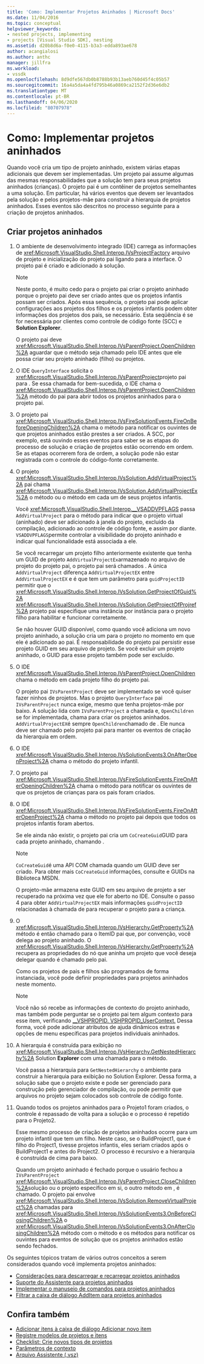 ```yaml
---
title: 'Como: Implementar Projetos Aninhados | Microsoft Docs'
ms.date: 11/04/2016
ms.topic: conceptual
helpviewer_keywords:
- nested projects, implementing
- projects [Visual Studio SDK], nesting
ms.assetid: d20b8d6a-f0e0-4115-b3a3-edda893ae678
author: acangialosi
ms.author: anthc
manager: jillfra
ms.workload:
- vssdk
ms.openlocfilehash: 8d9dfe567db0b8788b93b13aeb760d45f4c05b57
ms.sourcegitcommit: 16a4a5da4a4fd795b46a0869ca2152f2d36e6db2
ms.translationtype: MT
ms.contentlocale: pt-BR
ms.lasthandoff: 04/06/2020
ms.locfileid: "80707978"
---
```

# <a name="how-to-implement-nested-projects"></a>Como: Implementar projetos aninhados

Quando você cria um tipo de projeto aninhado, existem várias etapas adicionais que devem ser implementadas. Um projeto pai assume algumas das mesmas responsabilidades que a solução tem para seus projetos aninhados (crianças). O projeto pai é um contêiner de projetos semelhantes a uma solução. Em particular, há vários eventos que devem ser levantados pela solução e pelos projetos-mãe para construir a hierarquia de projetos aninhados. Esses eventos são descritos no processo seguinte para a criação de projetos aninhados.

## <a name="create-nested-projects"></a>Criar projetos aninhados

1. O ambiente de desenvolvimento integrado (IDE) carrega as informações de <xref:Microsoft.VisualStudio.Shell.Interop.IVsProjectFactory> arquivo de projeto e inicialização do projeto pai ligando para a interface. O projeto pai é criado e adicionado à solução.

    > [!NOTE]
    > Neste ponto, é muito cedo para o projeto pai criar o projeto aninhado porque o projeto pai deve ser criado antes que os projetos infantis possam ser criados. Após essa sequência, o projeto pai pode aplicar configurações aos projetos dos filhos e os projetos infantis podem obter informações dos projetos dos pais, se necessário. Esta seqüência é se for necessária por clientes como controle de código fonte (SCC) e **Solution Explorer**.

     O projeto pai deve <xref:Microsoft.VisualStudio.Shell.Interop.IVsParentProject.OpenChildren%2A> aguardar que o método seja chamado pelo IDE antes que ele possa criar seu projeto aninhado (filho) ou projetos.

2. O IDE `QueryInterface` solicita o <xref:Microsoft.VisualStudio.Shell.Interop.IVsParentProject>projeto pai para . Se essa chamada for bem-sucedida, o IDE chama o <xref:Microsoft.VisualStudio.Shell.Interop.IVsParentProject.OpenChildren%2A> método do pai para abrir todos os projetos aninhados para o projeto pai.

3. O projeto pai <xref:Microsoft.VisualStudio.Shell.Interop.IVsFireSolutionEvents.FireOnBeforeOpeningChildren%2A> chama o método para notificar os ouvintes de que projetos aninhados estão prestes a ser criados. A SCC, por exemplo, está ouvindo esses eventos para saber se as etapas do processo de solução e criação de projetos estão ocorrendo em ordem. Se as etapas ocorrerem fora de ordem, a solução pode não estar registrada com o controle do código-fonte corretamente.

4. O projeto <xref:Microsoft.VisualStudio.Shell.Interop.IVsSolution.AddVirtualProject%2A> pai chama <xref:Microsoft.VisualStudio.Shell.Interop.IVsSolution.AddVirtualProjectEx%2A> o método ou o método em cada um de seus projetos infantis.

     Você <xref:Microsoft.VisualStudio.Shell.Interop.__VSADDVPFLAGS> passa `AddVirtualProject` para o método para indicar que o projeto virtual (aninhado) deve ser adicionado à janela do projeto, excluído da compilação, adicionado ao controle de código fonte, e assim por diante. `VSADDVPFLAGS`permite controlar a visibilidade do projeto aninhado e indicar qual funcionalidade está associada a ele.

     Se você recarregar um projeto filho anteriormente existente que tenha um GUID de projeto `AddVirtualProjectEx`armazenado no arquivo de projeto do projeto pai, o projeto pai será chamados . A única `AddVirtualProject` diferença `AddVirtualProjectEX` entre `AddVirtualProjectEX` e é que tem um parâmetro para `guidProjectID` permitir que o <xref:Microsoft.VisualStudio.Shell.Interop.IVsSolution.GetProjectOfGuid%2A> <xref:Microsoft.VisualStudio.Shell.Interop.IVsSolution.GetProjectOfProjref%2A> projeto pai especifique uma instância por instância para o projeto filho para habilitar e funcionar corretamente.

     Se não houver GUID disponível, como quando você adiciona um novo projeto aninhado, a solução cria um para o projeto no momento em que ele é adicionado ao pai. É responsabilidade do projeto pai persistir esse projeto GUID em seu arquivo de projeto. Se você excluir um projeto aninhado, o GUID para esse projeto também pode ser excluído.

5. O IDE <xref:Microsoft.VisualStudio.Shell.Interop.IVsParentProject.OpenChildren> chama o método em cada projeto filho do projeto pai.

     O projeto pai `IVsParentProject` deve ser implementado se você quiser fazer ninhos de projetos. Mas o projeto `QueryInterface` pai `IVsParentProject` nunca exige, mesmo que tenha projetos-mãe por baixo. A solução lida com `IVsParentProject` a chamada e, `OpenChildren` se for implementada, chama para criar os projetos aninhados. `AddVirtualProjectEX`é sempre `OpenChildren`chamado de . Ele nunca deve ser chamado pelo projeto pai para manter os eventos de criação da hierarquia em ordem.

6. O IDE <xref:Microsoft.VisualStudio.Shell.Interop.IVsSolutionEvents3.OnAfterOpenProject%2A> chama o método do projeto infantil.

7. O projeto pai <xref:Microsoft.VisualStudio.Shell.Interop.IVsFireSolutionEvents.FireOnAfterOpeningChildren%2A> chama o método para notificar os ouvintes de que os projetos de crianças para os pais foram criados.

8. O IDE <xref:Microsoft.VisualStudio.Shell.Interop.IVsFireSolutionEvents.FireOnAfterOpenProject%2A> chama o método no projeto pai depois que todos os projetos infantis foram abertos.

     Se ele ainda não existir, o projeto pai cria um `CoCreateGuid`GUID para cada projeto aninhado, chamando .

    > [!NOTE]
    > `CoCreateGuid`é uma API COM chamada quando um GUID deve ser criado. Para obter mais `CoCreateGuid` informações, consulte e GUIDs na Biblioteca MSDN.

     O projeto-mãe armazena este GUID em seu arquivo de projeto a ser recuperado na próxima vez que ele for aberto no IDE. Consulte o passo 4 para obter `AddVirtualProjectEX` mais informações `guidProjectID` relacionadas à chamada de para recuperar o projeto para a criança.

9. O <xref:Microsoft.VisualStudio.Shell.Interop.IVsHierarchy.GetProperty%2A> método é então chamado para o ItemID pai que, por convenção, você delega ao projeto aninhado. O <xref:Microsoft.VisualStudio.Shell.Interop.IVsHierarchy.GetProperty%2A> recupera as propriedades do nó que aninha um projeto que você deseja delegar quando é chamado pelo pai.

     Como os projetos de pais e filhos são programados de forma instanciada, você pode definir propriedades para projetos aninhados neste momento.

    > [!NOTE]
    > Você não só recebe as informações de contexto do projeto aninhado, mas também pode perguntar se o projeto pai tem algum contexto para esse item, verificando [__VSHPROPID. VSHPROPID_UserContext.](<xref:Microsoft.VisualStudio.Shell.Interop.__VSHPROPID.VSHPROPID_UserContext>) Dessa forma, você pode adicionar atributos de ajuda dinâmicos extras e opções de menu específicas para projetos individuais aninhados.

10. A hierarquia é construída para exibição no <xref:Microsoft.VisualStudio.Shell.Interop.IVsHierarchy.GetNestedHierarchy%2A> Solution **Explorer** com uma chamada para o método.

     Você passa a hierarquia para `GetNestedHierarchy` o ambiente para construir a hierarquia para exibição no Solution Explorer. Dessa forma, a solução sabe que o projeto existe e pode ser gerenciado para construção pelo gerenciador de compilação, ou pode permitir que arquivos no projeto sejam colocados sob controle de código fonte.

11. Quando todos os projetos aninhados para o Projeto1 foram criados, o controle é repassado de volta para a solução e o processo é repetido para o Projeto2.

     Esse mesmo processo de criação de projetos aninhados ocorre para um projeto infantil que tem um filho. Neste caso, se o BuildProject1, que é filho do Project1, tivesse projetos infantis, eles seriam criados após o BuildProject1 e antes do Project2. O processo é recursivo e a hierarquia é construída de cima para baixo.

     Quando um projeto aninhado é fechado porque o usuário fechou a `IVsParentProject` <xref:Microsoft.VisualStudio.Shell.Interop.IVsParentProject.CloseChildren%2A>solução ou o projeto específico em si, o outro método em , é chamado. O projeto pai envolve <xref:Microsoft.VisualStudio.Shell.Interop.IVsSolution.RemoveVirtualProject%2A> chamadas para <xref:Microsoft.VisualStudio.Shell.Interop.IVsSolutionEvents3.OnBeforeClosingChildren%2A> o <xref:Microsoft.VisualStudio.Shell.Interop.IVsSolutionEvents3.OnAfterClosingChildren%2A> método com o método e os métodos para notificar os ouvintes para eventos de solução que os projetos aninhados estão sendo fechados.

Os seguintes tópicos tratam de vários outros conceitos a serem considerados quando você implementa projetos aninhados:

- [Considerações para descarregar e recarregar projetos aninhados](../../extensibility/internals/considerations-for-unloading-and-reloading-nested-projects.md)
- [Suporte do Assistente para projetos aninhados](../../extensibility/internals/wizard-support-for-nested-projects.md)
- [Implementar o manuseio de comandos para projetos aninhados](../../extensibility/internals/implementing-command-handling-for-nested-projects.md)
- [Filtrar a caixa de diálogo AddItem para projetos aninhados](../../extensibility/internals/filtering-the-additem-dialog-box-for-nested-projects.md)

## <a name="see-also"></a>Confira também

- [Adicionar itens à caixa de diálogo Adicionar novo item](../../extensibility/internals/adding-items-to-the-add-new-item-dialog-boxes.md)
- [Registre modelos de projetos e itens](../../extensibility/internals/registering-project-and-item-templates.md)
- [Checklist: Crie novos tipos de projetos](../../extensibility/internals/checklist-creating-new-project-types.md)
- [Parâmetros de contexto](../../extensibility/internals/context-parameters.md)
- [Arquivo Assistente (.vsz)](../../extensibility/internals/wizard-dot-vsz-file.md)
